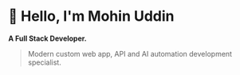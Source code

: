 # 👋 Hello, I'm Mohin Uddin

**A Full Stack Developer.**  
> Modern custom web app, API and AI automation development specialist.

